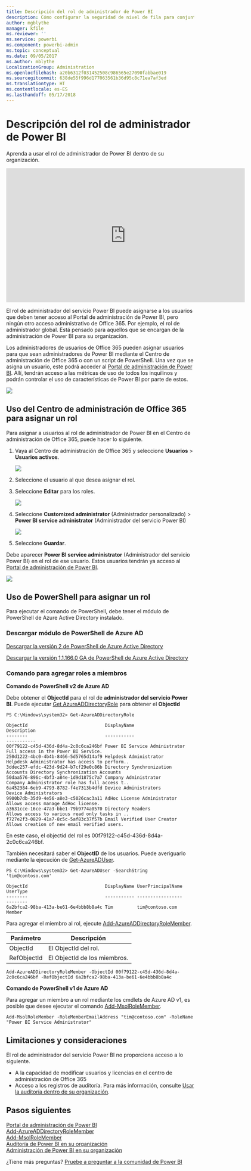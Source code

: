 ```yaml
---
title: Descripción del rol de administrador de Power BI
description: Cómo configurar la seguridad de nivel de fila para conjuntos de datos importados, y DirectQuery, dentro del servicio Power BI.
author: mgblythe
manager: kfile
ms.reviewer: ''
ms.service: powerbi
ms.component: powerbi-admin
ms.topic: conceptual
ms.date: 09/05/2017
ms.author: mblythe
LocalizationGroup: Administration
ms.openlocfilehash: a20b6312f031452508c986565e27090fabbae019
ms.sourcegitcommit: 638de55f996d177063561b36d95c8c71ea7af3ed
ms.translationtype: HT
ms.contentlocale: es-ES
ms.lasthandoff: 05/17/2018
---
```

# <a name="understanding-the-power-bi-admin-role"></a>Descripción del rol de administrador de Power BI
Aprenda a usar el rol de administrador de Power BI dentro de su organización.

<iframe width="640" height="360" src="https://www.youtube.com/embed/PQRbdJgEm3k?showinfo=0" frameborder="0" allowfullscreen></iframe>

El rol de administrador del servicio Power BI puede asignarse a los usuarios que deben tener acceso al Portal de administración de Power BI, pero ningún otro acceso administrativo de Office 365. Por ejemplo, el rol de administrador global. Está pensado para aquellos que se encargan de la administración de Power BI para su organización.

Los administradores de usuarios de Office 365 pueden asignar usuarios para que sean administradores de Power BI mediante el Centro de administración de Office 365 o con un script de PowerShell. Una vez que se asigna un usuario, este podrá acceder al [Portal de administración de Power BI](service-admin-portal.md). Allí, tendrán acceso a las métricas de uso de todos los inquilinos y podrán controlar el uso de características de Power BI por parte de estos.

![](media/service-admin-role/powerbi-admin-portal.png)

## <a name="using-the-office-365-admin-center-to-assign-a-role"></a>Uso del Centro de administración de Office 365 para asignar un rol
Para asignar a usuarios al rol de administrador de Power BI en el Centro de administración de Office 365, puede hacer lo siguiente.

1. Vaya al Centro de administración de Office 365 y seleccione **Usuarios** > **Usuarios activos**.
   
    ![](media/service-admin-role/powerbi-admin-users.png)
2. Seleccione el usuario al que desea asignar el rol.
3. Seleccione **Editar** para los roles.
   
    ![](media/service-admin-role/powerbi-admin-edit-roles.png)
4. Seleccione **Customized administrator** (Administrador personalizado) > **Power BI service administrator** (Administrador del servicio Power BI)
   
    ![](media/service-admin-role/powerbi-admin-role.png)
5. Seleccione **Guardar**.

Debe aparecer **Power BI service administrator** (Administrador del servicio Power BI) en el rol de ese usuario. Estos usuarios tendrán ya acceso al [Portal de administración de Power BI](service-admin-portal.md).

![](media/service-admin-role/powerbi-admin-role-set.png)

## <a name="using-powershell-to-assign-a-role"></a>Uso de PowerShell para asignar un rol
Para ejecutar el comando de PowerShell, debe tener el módulo de PowerShell de Azure Active Directory instalado.

### <a name="download-azure-ad-powershell-module"></a>Descargar módulo de PowerShell de Azure AD
[Descargar la versión 2 de PowerShell de Azure Active Directory](https://github.com/Azure/azure-docs-powershell-azuread/blob/master/Azure%20AD%20Cmdlets/AzureAD/index.md)

[Descargar la versión 1.1.166.0 GA de PowerShell de Azure Active Directory](http://connect.microsoft.com/site1164/Downloads/DownloadDetails.aspx?DownloadID=59185)

### <a name="command-to-add-role-to-member"></a>Comando para agregar roles a miembros
**Comando de PowerShell v2 de Azure AD**

Debe obtener el **ObjectId** para el rol de **administrador del servicio Power BI**. Puede ejecutar [Get AzureADDirectoryRole](https://docs.microsoft.com/powershell/azuread/v2/get-azureaddirectoryrole) para obtener el **ObjectId**

```
PS C:\Windows\system32> Get-AzureADDirectoryRole

ObjectId                             DisplayName                        Description
--------                             -----------                        -----------
00f79122-c45d-436d-8d4a-2c0c6ca246bf Power BI Service Administrator     Full access in the Power BI Service.
250d1222-4bc0-4b4b-8466-5d5765d14af9 Helpdesk Administrator             Helpdesk Administrator has access to perform..
3ddec257-efdc-423d-9d24-b7cf29e0c86b Directory Synchronization Accounts Directory Synchronization Accounts
50daa576-896c-4bf3-a84e-1d9d1875c7a7 Company Administrator              Company Administrator role has full access t..
6a452384-6eb9-4793-8782-f4e7313b4dfd Device Administrators              Device Administrators
9900b7db-35d9-4e56-a8e3-c5026cac3a11 AdHoc License Administrator        Allows access manage AdHoc license.
a3631cce-16ce-47a3-bbe1-79b9774a0570 Directory Readers                  Allows access to various read only tasks in ..
f727e2f3-0829-41a7-8c5c-5af83c37f57b Email Verified User Creator        Allows creation of new email verified users.
```

En este caso, el objectid del rol es 00f79122-c45d-436d-8d4a-2c0c6ca246bf.

También necesitará saber el **ObjectID** de los usuarios. Puede averiguarlo mediante la ejecución de [Get-AzureADUser](https://docs.microsoft.com/powershell/azuread/v2/get-azureaduser).

```
PS C:\Windows\system32> Get-AzureADUser -SearchString 'tim@contoso.com'

ObjectId                             DisplayName UserPrincipalName      UserType
--------                             ----------- -----------------      --------
6a2bfca2-98ba-413a-be61-6e4bbb8b8a4c Tim         tim@contoso.com        Member
```

Para agregar el miembro al rol, ejecute [Add-AzureADDirectoryRoleMember](https://docs.microsoft.com/powershell/azuread/v2/add-azureaddirectoryrolemember).

| Parámetro | Descripción |
| --- | --- |
| ObjectId |El ObjectId del rol. |
| RefObjectId |El ObjectId de los miembros. |

```
Add-AzureADDirectoryRoleMember -ObjectId 00f79122-c45d-436d-8d4a-2c0c6ca246bf -RefObjectId 6a2bfca2-98ba-413a-be61-6e4bbb8b8a4c
```

**Comando de PowerShell v1 de Azure AD**

Para agregar un miembro a un rol mediante los cmdlets de Azure AD v1, es posible que desee ejecutar el comando [Add-MsolRoleMember](https://docs.microsoft.com/powershell/msonline/v1/add-msolrolemember).

```
Add-MsolRoleMember -RoleMemberEmailAddress "tim@contoso.com" -RoleName "Power BI Service Administrator"
```

## <a name="limitations-and-considerations"></a>Limitaciones y consideraciones
El rol de administrador del servicio Power BI no proporciona acceso a lo siguiente.

* A la capacidad de modificar usuarios y licencias en el centro de administración de Office 365
* Acceso a los registros de auditoría. Para más información, consulte [Usar la auditoría dentro de su organización](service-admin-auditing.md).

## <a name="next-steps"></a>Pasos siguientes
[Portal de administración de Power BI](service-admin-portal.md)  
[Add-AzureADDirectoryRoleMember](https://docs.microsoft.com/powershell/azuread/v2/add-azureaddirectoryrolemember)  
[Add-MsolRoleMember](https://docs.microsoft.com/powershell/msonline/v1/add-msolrolemember)  
[Auditoría de Power BI en su organización](service-admin-auditing.md)  
[Administración de Power BI en su organización](service-admin-administering-power-bi-in-your-organization.md)  

¿Tiene más preguntas? [Pruebe a preguntar a la comunidad de Power BI](http://community.powerbi.com/)

